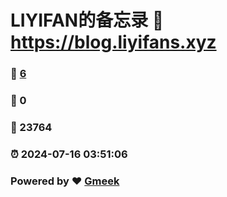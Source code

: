 # LIYIFAN的备忘录 :link: https://blog.liyifans.xyz 
### :page_facing_up: [6](https://blog.liyifans.xyz/tag.html) 
### :speech_balloon: 0 
### :hibiscus: 23764 
### :alarm_clock: 2024-07-16 03:51:06 
### Powered by :heart: [Gmeek](https://github.com/Meekdai/Gmeek)
